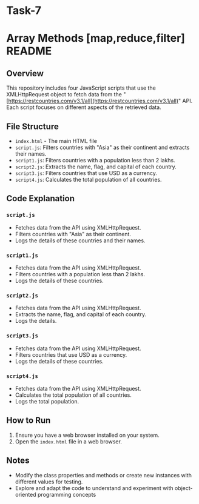 # Task-7
Array Methods [map,reduce,filter] README
=====================================

Overview
--------
This repository includes four JavaScript scripts that use the XMLHttpRequest object to fetch data from the "[https://restcountries.com/v3.1/all](https://restcountries.com/v3.1/all)" API. Each script focuses on different aspects of the retrieved data.


File Structure
--------------
* `index.html` - The main HTML file 
*   `script.js`: Filters countries with "Asia" as their continent and extracts their names.
*   `script1.js`: Filters countries with a population less than 2 lakhs.
*   `script2.js`: Extracts the name, flag, and capital of each country.
*   `script3.js`: Filters countries that use USD as a currency.
*   `script4.js`: Calculates the total population of all countries.

Code Explanation
----------------

### `script.js`

*   Fetches data from the API using XMLHttpRequest.
*   Filters countries with "Asia" as their continent.
*   Logs the details of these countries and their names.

### `script1.js`

*   Fetches data from the API using XMLHttpRequest.
*   Filters countries with a population less than 2 lakhs.
*   Logs the details of these countries.

### `script2.js`

*   Fetches data from the API using XMLHttpRequest.
*   Extracts the name, flag, and capital of each country.
*   Logs the details.

### `script3.js`

*   Fetches data from the API using XMLHttpRequest.
*   Filters countries that use USD as a currency.
*   Logs the details of these countries.

### `script4.js`

*   Fetches data from the API using XMLHttpRequest.
*   Calculates the total population of all countries.
*   Logs the total population.

How to Run
----------

1.  Ensure you have a web browser installed on your system.
2.  Open the `index.html` file in a web browser.

Notes
-----

*   Modify the class properties and methods or create new instances with different values for testing.
*   Explore and adapt the code to understand and experiment with object-oriented programming concepts
